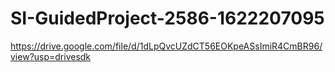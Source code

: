 # SI-GuidedProject-2586-1622207095

https://drive.google.com/file/d/1dLpQvcUZdCT56EOKpeASsImiR4CmBR96/view?usp=drivesdk
